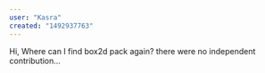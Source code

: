 ```yaml
---
user: "Kasra"
created: "1492937763"
---
```


Hi, Where can I find box2d pack again? there were no independent contribution... 
